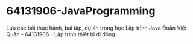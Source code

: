 # 64131906-JavaProgramming
Lưu các bài thực hành, bài tập, dự án trong học Lập trình Java Đoàn Việt Quân - 64131906 - Lập trình thiết bị di động
